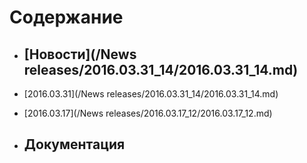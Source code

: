 # Содержание
*  ## [Новости](/News releases/2016.03.31_14/2016.03.31_14.md)

  * [2016.03.31](/News releases/2016.03.31_14/2016.03.31_14.md)
  * [2016.03.17](/News releases/2016.03.17_12/2016.03.17_12.md)

*  ## Документация
